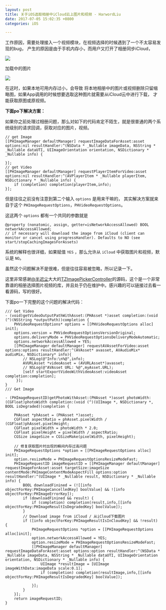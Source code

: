```yaml
---
layout: post
title: 关于iOS选取相册中iCloud云上图片和视频 - HarwordLiu
date: 2017-07-05 15:02:35 +0800
categories: iOS

---
```


工作原因，需要处理接入一个视频模块，在视频选择的时候遇到了一个不太容易发现的bug，
产生的原因是由于手机内存小，而用户又打开了相册同步iCloud，

![](http://orsg2lmcy.bkt.clouddn.com/IMG_3120.PNG/600)

加载中的图片

![](http://orsg2lmcy.bkt.clouddn.com/IMG_3128.jpg/600)

在这时，如果本地可用内存过小，会导致
将本地相册中的图片或视频删除只留缩略图，如果App调用的时候想要选取这种图片就需要从iCloud云中进行下载，
才能获取原图或原视频。

**下面po下解决方案：**

如果你之前处理过相册问题，那么对如下的代码肯定不陌生，就是很普通的两个系统级别的请求回调，获取对应的图片，视频。

```
// get Image
[[PHImageManager defaultManager] requestImageDataForAsset:asset options:nil resultHandler:^(NSData * _Nullable imageData, NSString * _Nullable dataUTI, UIImageOrientation orientation, NSDictionary * _Nullable info) {

}];
// get Video
[[PHImageManager defaultManager] requestPlayerItemForVideo:asset options:nil resultHandler:^(AVPlayerItem * _Nullable playerItem, NSDictionary * _Nullable info) {
    if (completion) completion(playerItem,info);
}];
```

但是往往之前没有注意到第二个输入 `options` 是用来干嘛的，
其实解决方案就来自于这个 `PHImageRequestOptions`，`PHVideoRequestOptions`。

这这两个 `options` 都有一个共同的参数就是

```
@property (nonatomic, assign, getter=isNetworkAccessAllowed) BOOL networkAccessAllowed;
// if necessary will download the image from iCloud (client can monitor or cancel using progressHandler). Defaults to NO (see start/stopCachingImagesForAssets)
```

系统的解释也很详细，如果赋值 `YES` ，那么允许从 `iCloud` 中获取图片和视频，默认是 `NO`。

虽然这个问题解决不是很难，但是往往容易被忽略，所以记录一下。

这里非常感谢[@半迟尘](http://www.cnblogs.com/tanzhenblog/)大大的[TZImagePickerController](https://github.com/banchichen/TZImagePickerController)的源码，这个是一个非常靠谱的相册选择图片视频的库，并且处于仍在维护中。感兴趣的可以链接过去看一看源码，写的很好。

下面po一下完整的这个问题的解决代码：

```
/// Get Video
- (void)getVideoOutputPathWithAsset:(PHAsset *)asset completion:(void (^)(NSString *outputPath))completion {
    PHVideoRequestOptions* options = [[PHVideoRequestOptions alloc] init];
    options.version = PHVideoRequestOptionsVersionOriginal;
    options.deliveryMode = PHVideoRequestOptionsDeliveryModeAutomatic;
    options.networkAccessAllowed = YES;
    [[PHImageManager defaultManager] requestAVAssetForVideo:asset options:options resultHandler:^(AVAsset* avasset, AVAudioMix* audioMix, NSDictionary* info){
        // NSLog(@"Info:\n%@",info);
        AVURLAsset *videoAsset = (AVURLAsset*)avasset;
        // NSLog(@"AVAsset URL: %@",myAsset.URL);
        [self startExportVideoWithVideoAsset:videoAsset completion:completion];
     }];
}
/// Get Image

- (PHImageRequestID)getPhotoWithAsset:(PHAsset *)asset photoWidth:(CGFloat)photoWidth completion:(void (^)(UIImage *, NSDictionary *, BOOL isDegraded))completion {

    PHAsset *phAsset = (PHAsset *)asset;
    CGFloat aspectRatio = phAsset.pixelWidth / (CGFloat)phAsset.pixelHeight;
    CGFloat pixelWidth = photoWidth * 2.0;
    CGFloat pixelHeight = pixelWidth / aspectRatio;
    CGSize imageSize = CGSizeMake(pixelWidth, pixelHeight);

    // 修复获取图片时出现的瞬间内存过高问题
    PHImageRequestOptions *option = [[PHImageRequestOptions alloc] init];
    option.resizeMode = PHImageRequestOptionsResizeModeFast;
    PHImageRequestID imageRequestID = [[PHImageManager defaultManager] requestImageForAsset:asset targetSize:imageSize contentMode:PHImageContentModeAspectFill options:option resultHandler:^(UIImage * _Nullable result, NSDictionary * _Nullable info) {
        BOOL downloadFinined = (![[info objectForKey:PHImageCancelledKey] boolValue] && ![info objectForKey:PHImageErrorKey]);
        if (downloadFinined && result) {
            if (completion) completion(result,info,[[info objectForKey:PHImageResultIsDegradedKey] boolValue]);
        }
        // Download image from iCloud / 从iCloud下载图片
        if ([info objectForKey:PHImageResultIsInCloudKey] && !result) {
            PHImageRequestOptions *option = [[PHImageRequestOptions alloc]init];
            option.networkAccessAllowed = YES;
            option.resizeMode = PHImageRequestOptionsResizeModeFast;
            [[PHImageManager defaultManager] requestImageDataForAsset:asset options:option resultHandler:^(NSData * _Nullable imageData, NSString * _Nullable dataUTI, UIImageOrientation orientation, NSDictionary * _Nullable info) {
                UIImage *resultImage = [UIImage imageWithData:imageData scale:0.1];
                if (completion) completion(resultImage,info,[[info objectForKey:PHImageResultIsDegradedKey] boolValue]);

            }];
        }
    }];
    return imageRequestID;
}
```
